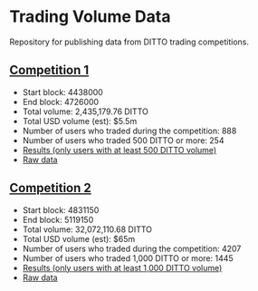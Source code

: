 # Trading Volume Data

Repository for publishing data from DITTO trading competitions.

## [Competition 1](competition_1/results.csv)

- Start block: 4438000
- End block: 4726000
- Total volume: 2,435,179.76 DITTO
- Total USD volume (est): $5.5m
- Number of users who traded during the competition: 888
- Number of users who traded 500 DITTO or more: 254
- [Results (only users with at least 500 DITTO volume)](competition_1/results.csv)
- [Raw data](competition_1/raw/)

## [Competition 2](competition2/results.csv)

- Start block: 4831150
- End block: 5119150
- Total volume: 32,072,110.68 DITTO
- Total USD volume (est): $65m
- Number of users who traded during the competition: 4207
- Number of users who traded 1,000 DITTO or more: 1445
- [Results (only users with at least 1,000 DITTO volume)](competition_2/results.csv)
- [Raw data](competition2/)
